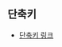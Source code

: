 ## 단축키

- [단축키 링크](https://resources.jetbrains.com/storage/products/intellij-idea/docs/IntelliJIDEA_ReferenceCard.pdf)
